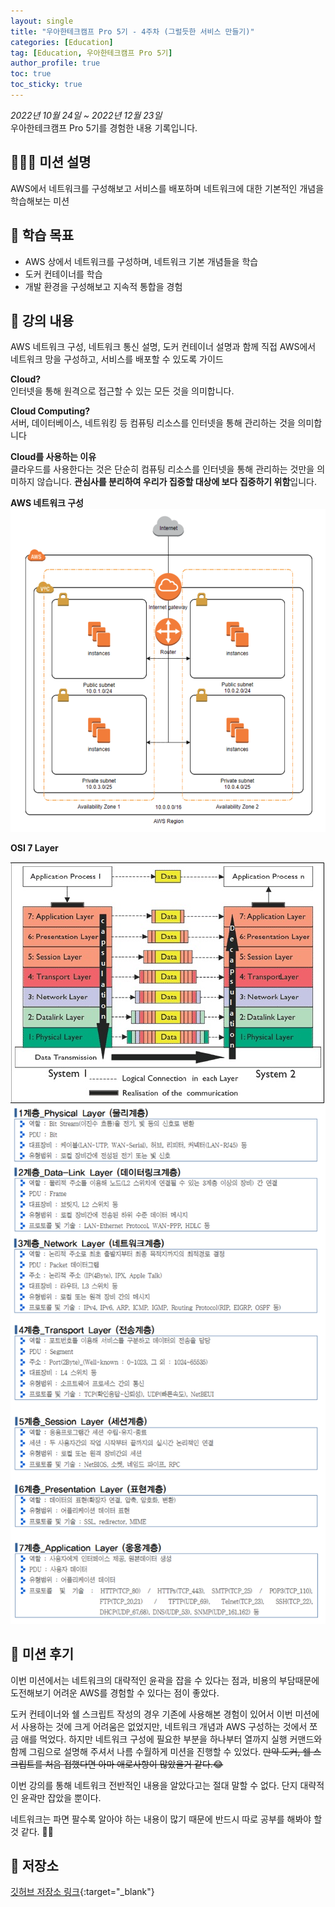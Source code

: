 ```yaml
---
layout: single
title: "우아한테크캠프 Pro 5기 - 4주차 (그럴듯한 서비스 만들기)"
categories: [Education]
tag: [Education, 우아한테크캠프 Pro 5기]
author_profile: true
toc: true
toc_sticky: true
---
```


*2022년 10월 24일 ~ 2022년 12월 23일*  
우아한테크캠프 Pro 5기를 경험한 내용 기록입니다.

## 🙇🏻‍♂️ 미션 설명
AWS에서 네트워크를 구성해보고 서비스를 배포하며 네트워크에 대한 기본적인 개념을 학습해보는 미션

## 🎯 학습 목표
- AWS 상에서 네트워크를 구성하며, 네트워크 기본 개념들을 학습
- 도커 컨테이너를 학습
- 개발 환경을 구성해보고 지속적 통합을 경험

## 📖 강의 내용
AWS 네트워크 구성, 네트워크 통신 설명, 도커 컨테이너 설명과 함께 직접 AWS에서 네트워크 망을 구성하고, 서비스를 배포할 수 있도록 가이드

**Cloud?**  
인터넷을 통해 원격으로 접근할 수 있는 모든 것을 의미합니다. 

**Cloud Computing?**  
서버, 데이터베이스, 네트워킹 등 컴퓨팅 리소스를
인터넷을 통해 관리하는 것을 의미합니다

**Cloud를 사용하는 이유**  
클라우드를 사용한다는 것은 단순히 컴퓨팅 리소스를 인터넷을 통해 관리하는 것만을 의미하지 않습니다. **관심사를 분리하여 우리가 집중할 대상에 보다 집중하기 위함**입니다.

**AWS 네트워크 구성**
![aws_network](/assets/images/posts/aws_network.png)

**OSI 7 Layer**  

![osi_7](/assets/images/posts/osi_7.jpeg)
![osi_7_description](/assets/images/posts/osi_7_description.png)


## 📝 미션 후기
이번 미션에서는 네트워크의 대략적인 윤곽을 잡을 수 있다는 점과, 비용의 부담때문에 도전해보기 어려운 AWS를 경험할 수 있다는 점이 좋았다.

도커 컨테이너와 쉘 스크립트 작성의 경우 기존에 사용해본 경험이 있어서 이번 미션에서 사용하는 것에 크게 어려움은 없었지만, 네트워크 개념과 AWS 구성하는 것에서 쪼금 애를 먹었다. 하지만 네트워크 구성에 필요한 부분을 하나부터 열까지 실행 커맨드와 함께 그림으로 설명해 주셔서 나름 수월하게 미션을 진행할 수 있었다. ~~만약 도커, 쉘 스크립트를 처음 접했다면 아마 애로사항이 많았을거 같다.😂~~

이번 강의를 통해 네트워크 전반적인 내용을 알았다고는 절대 말할 수 없다. 단지 대략적인 윤곽만 잡았을 뿐이다.  

네트워크는 파면 팔수록 알아야 하는 내용이 많기 때문에 반드시 따로 공부를 해봐야 할 것 같다. 📖🔎

## 💾 저장소
[깃허브 저장소 링크](https://github.com/sangjaeoh/infra-subway-deploy/tree/step3){:target="_blank"}
